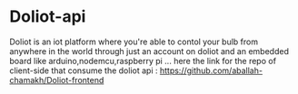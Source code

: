# Doliot-api
Doliot is an iot platform where you're able to contol your bulb from anywhere in the world through just an account on doliot and an embedded board like arduino,nodemcu,raspberry pi ... 
here the link for the repo of client-side that consume the doliot api : https://github.com/aballah-chamakh/Doliot-frontend
